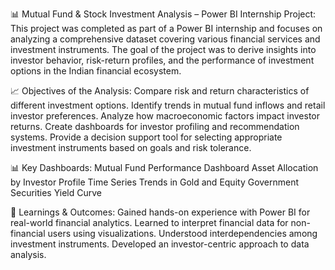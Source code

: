 📊 Mutual Fund & Stock Investment Analysis – Power BI Internship Project: 
This project was completed as part of a Power BI internship and focuses on analyzing a comprehensive dataset covering various financial services and investment instruments. The goal of the project was to derive insights into investor behavior, risk-return profiles, and the performance of investment options in the Indian financial ecosystem.

📈 Objectives of the Analysis: 
Compare risk and return characteristics of different investment options.
Identify trends in mutual fund inflows and retail investor preferences.
Analyze how macroeconomic factors impact investor returns.
Create dashboards for investor profiling and recommendation systems.
Provide a decision support tool for selecting appropriate investment instruments based on goals and risk tolerance.

📊 Key Dashboards: 
Mutual Fund Performance Dashboard
Asset Allocation by Investor Profile
Time Series Trends in Gold and Equity
Government Securities Yield Curve

📝 Learnings & Outcomes: 
Gained hands-on experience with Power BI for real-world financial analytics.
Learned to interpret financial data for non-financial users using visualizations.
Understood interdependencies among investment instruments.
Developed an investor-centric approach to data analysis.
